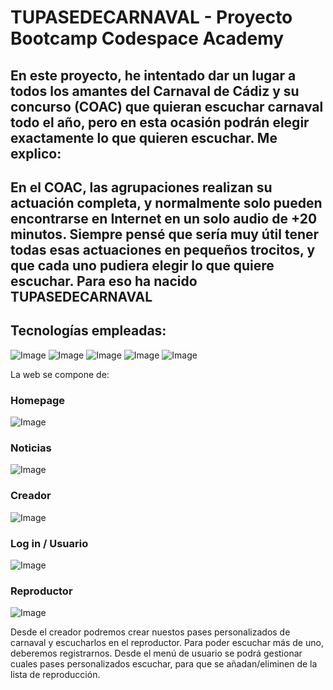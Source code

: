 # TUPASEDECARNAVAL - Proyecto Bootcamp Codespace Academy
## En este proyecto, he intentado dar un lugar a todos los amantes del Carnaval de Cádiz y su concurso (COAC) que quieran escuchar carnaval todo el año, pero en esta ocasión podrán elegir exactamente lo que quieren escuchar. Me explico:

## En el COAC, las agrupaciones realizan su actuación completa, y normalmente solo pueden encontrarse en Internet en un solo audio de +20 minutos. Siempre pensé que sería muy útil tener todas esas actuaciones en pequeños trocitos, y que cada uno pudiera elegir lo que quiere escuchar. Para eso ha nacido TUPASEDECARNAVAL

## Tecnologías empleadas:

![Image](https://i.ibb.co/MD8NhXW/html-5.png)
![Image](https://i.ibb.co/d7cBg1q/css.png)
![Image](https://i.ibb.co/zFDBDJ1/react-1.png)
![Image](https://i.ibb.co/7XCS6yg/nodejs.png)
![Image](https://i.ibb.co/s2CH0L8/sass.png)




La web se compone de:
### Homepage

![Image](https://i.ibb.co/hWf6vQW/home.png)
### Noticias
![Image](https://i.ibb.co/fGmSgjF/news.png)
### Creador
![Image](https://i.ibb.co/4fSQDxv/creador.png)
### Log in / Usuario
![Image](https://i.ibb.co/R47bdXD/login.png)
### Reproductor
![Image](https://i.ibb.co/hKXGMCy/image.png)


Desde el creador podremos crear nuestos pases personalizados de carnaval y escucharlos en el reproductor. Para poder escuchar más de uno, deberemos registrarnos. Desde el menú de usuario se podrá gestionar cuales pases personalizados escuchar, para que se añadan/eliminen de la lista de reproducción.
